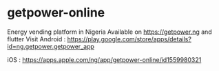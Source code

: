 # getpower-online
Energy vending platform in Nigeria
Available on https://getpower.ng and flutter
Visit Android : https://play.google.com/store/apps/details?id=ng.getpower.getpower_app

iOS : 
https://apps.apple.com/ng/app/getpower-online/id1559980321
